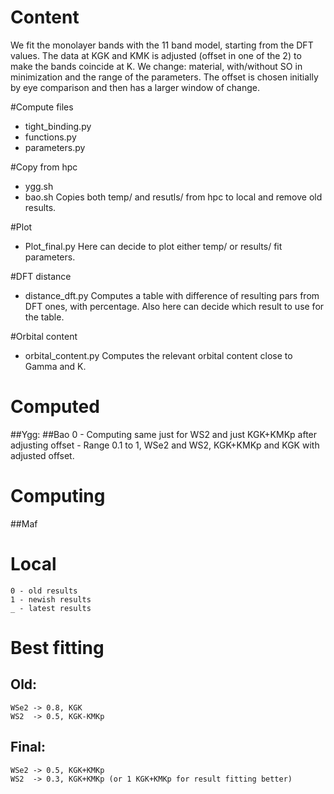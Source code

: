 # Content
We fit the monolayer bands with the 11 band model, starting from the DFT values. 
The data at KGK and KMK is adjusted (offset in one of the 2) to make the bands coincide at K.
We change: material, with/without SO in minimization and the range of the parameters.
The offset is chosen initially by eye comparison and then has a larger window of change.

#Compute files
- tight_binding.py
- functions.py
- parameters.py

#Copy from hpc
- ygg.sh
- bao.sh
Copies both temp/ and resutls/ from hpc to local and remove old results.

#Plot
- Plot_final.py
Here can decide to plot either temp/ or results/ fit parameters.

#DFT distance
- distance_dft.py
Computes a table with difference of resulting pars from DFT ones, with percentage.
Also here can decide which result to use for the table.

#Orbital content
- orbital_content.py
Computes the relevant orbital content close to Gamma and K.

# Computed
##Ygg:
##Bao
    0 - Computing same just for WS2 and just KGK+KMKp after adjusting offset
    - Range 0.1 to 1, WSe2 and WS2, KGK+KMKp and KGK with adjusted offset.

# Computing
##Maf

# Local
    0 - old results
    1 - newish results
    _ - latest results
# Best fitting
## Old:
    WSe2 -> 0.8, KGK
    WS2  -> 0.5, KGK-KMKp
## Final:
    WSe2 -> 0.5, KGK+KMKp 
    WS2  -> 0.3, KGK+KMKp (or 1 KGK+KMKp for result fitting better)
